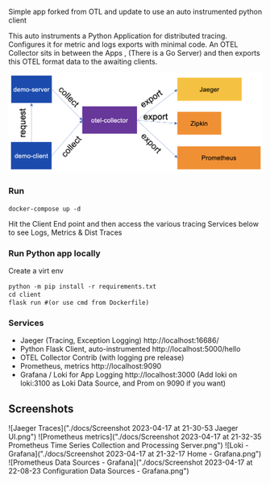 Simple app forked from OTL and update to use an auto instrumented python client

This auto instruments a Python Application for distributed tracing. Configures it for metric and logs exports with minimal code. An OTEL Collector sits in between the Apps , (There is a Go Server) and then exports this OTEL format data to the awaiting clients. 

![Sample Arch](./docs/demo-arch.png)

### Run
```
docker-compose up -d
```
Hit the Client End point and then access the various tracing Services below to see Logs, Metrics & Dist Traces

### Run Python app locally

Create a virt env
```
python -m pip install -r requirements.txt
cd client
flask run #(or use cmd from Dockerfile)
```


### Services
 - Jaeger (Tracing, Exception Logging) http://localhost:16686/
 - Python Flask Client, auto-instrumented http://localhost:5000/hello
 - OTEL Collector Contrib (with logging pre release)
 - Prometheus, metrics http://localhost:9090
 - Grafana / Loki for App Logging http://localhost:3000 (Add loki on loki:3100  as Loki Data Source, and Prom on 9090 if you want)

## Screenshots


![Jaeger Traces]("./docs/Screenshot 2023-04-17 at 21-30-53 Jaeger UI.png")
![Prometheus metrics]("./docs/Screenshot 2023-04-17 at 21-32-35 Prometheus Time Series Collection and Processing Server.png")
![Loki - Grafana]("./docs/Screenshot 2023-04-17 at 21-32-17 Home - Grafana.png")
![Prometheus Data Sources - Grafana]("./docs/Screenshot 2023-04-17 at 22-08-23 Configuration Data Sources - Grafana.png")

